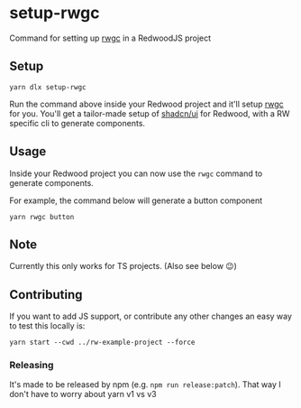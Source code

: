 setup-rwgc
==========

Command for setting up [rwgc](https://github.com/Tobbe/rwgc) in a RedwoodJS project

Setup
-----

```
yarn dlx setup-rwgc
```

Run the command above inside your Redwood project and it'll setup [rwgc](https://github.com/Tobbe/rwgc) for you.
You'll get a tailor-made setup of [shadcn/ui](https://ui.shadcn.com) for Redwood, with a RW specific cli to generate components.

Usage
-----

Inside your Redwood project you can now use the `rwgc` command to generate components.

For example, the command below will generate a button component

```
yarn rwgc button
```

Note
----

Currently this only works for TS projects. (Also see below 😉)

Contributing
------------

If you want to add JS support, or contribute any other changes an easy way to test this locally is:
```
yarn start --cwd ../rw-example-project --force
```

### Releasing

It's made to be released by npm (e.g. `npm run release:patch`). That way I don't have to worry about yarn v1 vs v3
